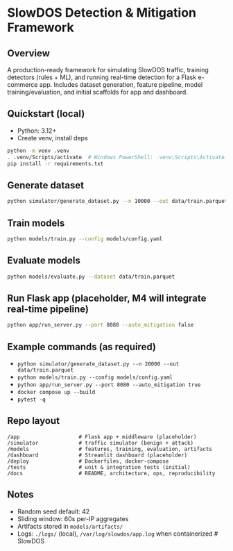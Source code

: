 # SlowDOS Detection & Mitigation Framework

## Overview
A production-ready framework for simulating SlowDOS traffic, training detectors (rules + ML), and running real-time detection for a Flask e-commerce app. Includes dataset generation, feature pipeline, model training/evaluation, and initial scaffolds for app and dashboard.

## Quickstart (local)
- Python: 3.12+
- Create venv, install deps
```bash
python -m venv .venv
. .venv/Scripts/activate  # Windows PowerShell: .venv\Scripts\Activate.ps1
pip install -r requirements.txt
```

## Generate dataset
```bash
python simulator/generate_dataset.py --n 10000 --out data/train.parquet --seed 42
```

## Train models
```bash
python models/train.py --config models/config.yaml
```

## Evaluate models
```bash
python models/evaluate.py --dataset data/train.parquet
```

## Run Flask app (placeholder, M4 will integrate real-time pipeline)
```bash
python app/run_server.py --port 8080 --auto_mitigation false
```

## Example commands (as required)
- `python simulator/generate_dataset.py --n 20000 --out data/train.parquet`
- `python models/train.py --config models/config.yaml`
- `python app/run_server.py --port 8080 --auto_mitigation true`
- `docker compose up --build`
- `pytest -q`

## Repo layout
```
/app                   # Flask app + middleware (placeholder)
/simulator             # traffic simulator (benign + attack)
/models                # features, training, evaluation, artifacts
/dashboard             # Streamlit dashboard (placeholder)
/deploy                # Dockerfiles, docker-compose
/tests                 # unit & integration tests (initial)
/docs                  # README, architecture, ops, reproducibility
```

## Notes
- Random seed default: 42
- Sliding window: 60s per-IP aggregates
- Artifacts stored in `models/artifacts/`
- Logs: `./logs/` (local), `/var/log/slowdos/app.log` when containerized
#   S l o w D O S  
 
